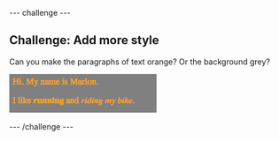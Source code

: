 --- challenge ---
## Challenge: Add more style
Can you make the paragraphs of text orange? Or the background grey?

![screenshot](images/birthday-more-style.png)




--- /challenge ---